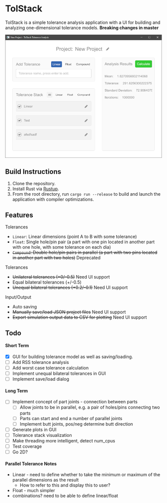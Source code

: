 # TolStack

TolStack is a simple tolerance analysis application with a UI for building and analyzing one-dimensional tolerance models. **Breaking changes in master**

![Screenshot](docs/screenshot.png)

## Build Instructions

1. Clone the repository.
2. Install Rust via [Rustup](https://www.rust-lang.org/tools/install).
3. From the root directory, run `cargo run --release` to build and launch the application with compiler optimizations.

## Features

Tolerances

* `Linear`: Linear dimensions (point A to B with some tolerance)
* `Float`: Single hole/pin pair (a part with one pin located in another part with one hole, with some tolerance on each dia)
* ~~`Compound`: Double hole/pin pairs in parallel (a part with two pins located in another part with two holes)~~ Deprecated

Tolerances

* ~~Unilateral tolerances (+0/-0.5)~~ Need UI support
* Equal bilateral tolerances (+/-0.5)
* ~~Unequal bilateral tolerances (+0.2/-0.1)~~ Need UI support

Input/Output

* Auto saving
* ~~Manually save/load JSON project files~~ Need UI support
* ~~Export simulation output data to CSV for plotting~~ Need UI support

## Todo

#### Short Term

- [x] GUI for building tolerance model as well as saving/loading.
- [ ] Add RSS tolerance analysis
- [ ] Add worst case tolerance calculation
- [ ] Implement unequal bilateral tolerances in GUI
- [ ] Implement save/load dialog

#### Long Term

- [ ] Implement concept of part joints - connection between parts
  - [ ] Allow joints to be in parallel, e.g. a pair of holes/pins connecting two parts
  - [ ] Parts can start and end a number of parallel joints
  - [ ] Implement butt joints, pos/neg determine butt direction
- [ ] Generate plots in GUI
- [ ] Tolerance stack visualization
- [ ] Make threading more intelligent, detect num_cpus
- [ ] Test coverage
- [ ] Go 2D?

#### Parallel Tolerance Notes

* Linear - need to define whether to take the minimum or maximum of the parallel dimensions as the result
  * How to refer to this and display this to user?
* Float - much simpler
* combinations? need to be able to define linear/float 
